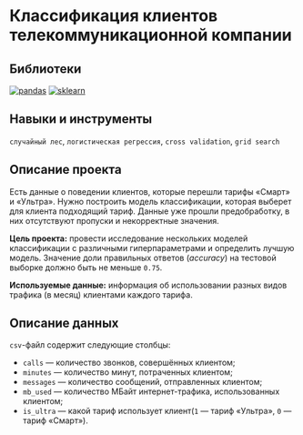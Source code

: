 # Классификация клиентов телекоммуникационной компании
## Библиотеки
[![pandas](https://badgen.net/badge/pandas/1.2.4)](https://pandas.pydata.org/)
[![sklearn](https://badgen.net/badge/sklarn/0.24.1)](https://scikit-learn.org/stable/)
## Навыки и инструменты
`случайный лес`, `логистическая регрессия`, `cross validation`, `grid search`
## Описание проекта
Есть данные о поведении клиентов, которые перешли тарифы «Смарт» и «Ультра». Нужно построить модель классификации, которая выберет для клиента подходящий тариф. Данные уже прошли предобработку, в них отсутствуют пропуски и некорректные значения.

**Цель проекта:** провести исследование нескольких моделей классификации с различными гиперпараметрами и определить лучшую модель. Значение доли правильных ответов (*accuracy*) на тестовой выборке должно быть не меньше `0.75`.

**Используемые данные:** информация об использовании разных видов трафика (в месяц) клиентами каждого тарифа.
## Описание данных
`csv`-файл содержит следующие столбцы:
* `calls` — количество звонков, совершённых клиентом;
* `minutes` — количество минут, потраченных клиентом;
* `messages` — количество сообщений, отправленных клиентом;
* `mb_used` — количество МБайт интернет-трафика, использованных клиентом;
* `is_ultra` — какой тариф использует клиент(`1` — тариф «Ультра», `0` — тариф «Смарт»).

